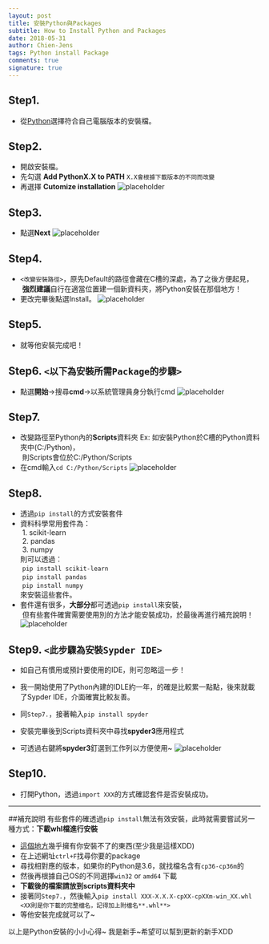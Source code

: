 ```yaml
---
layout: post
title: 安裝Python與Packages
subtitle: How to Install Python and Packages
date: 2018-05-31
author: Chien-Jens
tags: Python install Package
comments: true
signature: true
---
```


## Step1. 
- 從[Python](https://www.python.org/downloads/)選擇符合自己電腦版本的安裝檔。

## Step2. 
- 開啟安裝檔。
- 先勾選 **Add PythonX.X to PATH** `X.X會根據下載版本的不同而改變`
- 再選擇 **Cutomize installation**
![placeholder](/img/pyinstall01.jpg "step2.")

## Step3. 
- 點選**Next**
![placeholder](/img/pyinstall02.jpg "step3.")

## Step4.
- `<改變安裝路徑>`，原先Default的路徑會藏在C槽的深處，為了之後方便起見，<br/>
&nbsp;**強烈建議**自行在適當位置建一個新資料夾，將Python安裝在那個地方！
- 更改完畢後點選Install。
![placeholder](/img/pyinstall03.jpg "step4.")

## Step5. 
- 就等他安裝完成吧！

## Step6. `<以下為安裝所需Package的步驟>`
- 點選**開始**→搜尋**cmd**→以系統管理員身分執行cmd
![placeholder](/img/pyinstall04.jpg "step6.")

## Step7.
- 改變路徑至Python內的**Scripts**資料夾
Ex: 如安裝Python於C槽的Python資料夾中(C:/Python)，<br/>
&nbsp;則Scripts會位於C:/Python/Scripts
- 在cmd輸入`cd C:/Python/Scripts`
![placeholder](/img/pyinstall05.jpg "step7.")

## Step8. 
- 透過`pip install`的方式安裝套件
- 資料科學常用套件為：<br/>
&nbsp;1. scikit-learn<br/>
&nbsp;2. pandas<br/>
&nbsp;3. numpy<br/>
則可以透過：<br/>
&nbsp;`pip install scikit-learn`<br/>
&nbsp;`pip install pandas`<br/>
&nbsp;`pip install numpy`<br/>
來安裝這些套件。
- 套件還有很多，**大部分**都可透過`pip install`來安裝，<br/>&nbsp;但有些套件確實需要使用別的方法才能安裝成功，於最後再進行補充說明！
![placeholder](/img/pyinstall06.jpg "step8.")

## Step9. `<此步驟為安裝Sypder IDE>`
- 如自己有慣用或預計要使用的IDE，則可忽略這一步！
- 我一開始使用了Python內建的IDLE約一年，的確是比較累一點點，後來就載了Sypder IDE，介面確實比較友善。

- 同`Step7.`，接著輸入`pip install spyder`
- 安裝完畢後到Scripts資料夾中尋找**spyder3**應用程式
- 可透過右鍵將**spyder3**釘選到工作列以方便使用~
![placeholder](/img/pyinstall07.jpg "step9.")

## Step10. 
- 打開Python，透過`import XXX`的方式確認套件是否安裝成功。

-------------------------------------------------------------------------------------

##補充說明
有些套件的確透過`pip install`無法有效安裝，此時就需要嘗試另一種方式：**下載whl檔進行安裝**
- [這個地方](https://www.lfd.uci.edu/~gohlke/pythonlibs/)幾乎擁有你安裝不了的東西(至少我是這樣XDD)
- 在上述網址`ctrl+F`找尋你要的package
- 尋找相對應的版本，如果你的Python是3.6，就找檔名含有`cp36-cp36m`的
- 然後再根據自己OS的不同選擇`win32` or `amd64` 下載
- **下載後的檔案請放到scripts資料夾中**
- 接著同`Step7.`，然後輸入`pip install XXX‑X.X.X‑cpXX‑cpXXm‑win_XX.whl` `<XX則是你下載的完整檔名，記得加上附檔名**.whl**>`
- 等他安裝完成就可以了~

以上是Python安裝的小小心得~
我是新手~希望可以幫到更新的新手XDD

